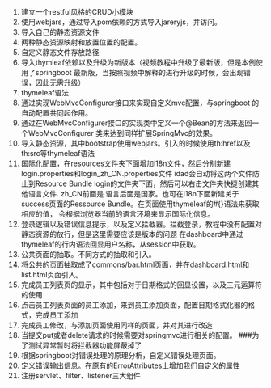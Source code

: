 1. 建立一个restful风格的CRUD小模块
2. 使用webjars，通过导入pom依赖的方式导入jareryjs，并访问。
3. 导入自己的静态资源文件
4. 两种静态资源映射和放置位置的配置。
5. 自定义静态文件存放路径
6. 导入thymleaf依赖以及升级为新版本（视频教程中升级了最新版，但是本例使用了springboot
最新版，当按照视频中解释的进行升级的时候，会出现错误，因此无需升级）
7. thymeleaf语法
8. 通过实现WebMvcConfigurer接口来实现自定义mvc配置，与springboot
的自动配置共同起作用。
9. 通过在WebMvcConfigurer接口的实现类中定义一个@Bean的方法来返回一个WebMvcConfigurer
类来达到同样扩展SpringMvc的效果。
10. 导入静态资源，其中bootstrap使用webjars。引入的时候使用th:href以及th:src等thymeleaf语法
11. 国际化配置，在resources文件夹下面增加i18n文件，然后分别新建login.properties和login_zh_CN.properties文件
idad会自动将这两个文件防止到Resource Bundle login的文件夹下面，然后可以右击文件夹快捷创建其他语言文件.  zh_CN前面是
语言后面是国家。也可在i18n下面新建关于success页面的Ressource Bundle。在页面使用thymeleaf的#{}语法来获取相应的值，
会根据浏览器当前的语言环境来显示国际化信息。
12. 登录逻辑以及错误信息提示，以及定义拦截器。拦截登录，教程中没有配置对静态资源的放行，但是这里需要应该是版本的问题
在dashboard中通过thymeleaf的行内语法回显用户名称，从session中获取。
13. 公共页面的抽取。不同方式的抽取和引入。
14. 将公共的页面抽取成了commons/bar.html页面，并在dashboard.html和list.html页面引入。
15. 完成员工列表页的显示，其中包括对于日期格式的回显设置，以及三元运算符的使用
16. 点击员工列表页面的员工添加，来到员工添加页面，配置日期格式化器的格式，完成员工添加
17. 完成员工修改，与添加页面使用同样的页面，并对其进行改造
18. 当提交put或者delete请求的时候需要对springmvc进行相关的配置。
###为了测试异常暂时将拦截器功能屏蔽掉了
1. 根据springboot对错误处理的原理分析，自定义错误处理页面。
2. 定义错误输出信息。在原有的ErrorAttributes上增加我们自定义的属性
3. 注册servlet、filter、listener三大组件